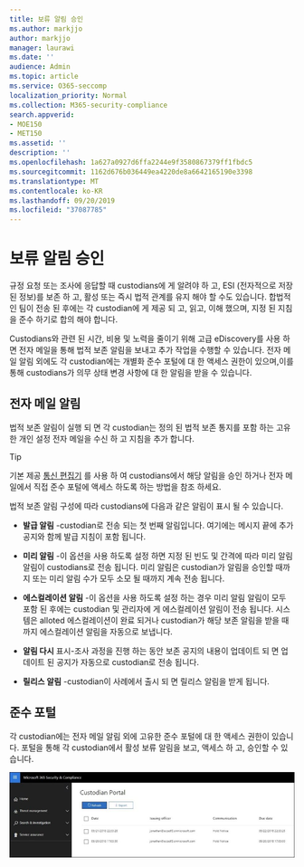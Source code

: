```yaml
---
title: 보류 알림 승인
ms.author: markjjo
author: markjjo
manager: laurawi
ms.date: ''
audience: Admin
ms.topic: article
ms.service: O365-seccomp
localization_priority: Normal
ms.collection: M365-security-compliance
search.appverid:
- MOE150
- MET150
ms.assetid: ''
description: ''
ms.openlocfilehash: 1a627a0927d6ffa2244e9f3580867379ff1fbdc5
ms.sourcegitcommit: 1162d676b036449ea4220de8a6642165190e3398
ms.translationtype: MT
ms.contentlocale: ko-KR
ms.lasthandoff: 09/20/2019
ms.locfileid: "37087785"
---
```

# <a name="acknowledge-a-hold-notification"></a>보류 알림 승인 
규정 요청 또는 조사에 응답할 때 custodians에 게 알려야 하 고, ESI (전자적으로 저장 된 정보)를 보존 하 고, 활성 또는 즉시 법적 관계를 유지 해야 할 수도 있습니다. 합법적인 팀이 전송 된 후에는 각 custodian에 게 제공 되 고, 읽고, 이해 했으며, 지정 된 지침을 준수 하기로 합의 해야 합니다.

Custodians와 관련 된 시간, 비용 및 노력을 줄이기 위해 고급 eDiscovery를 사용 하면 전자 메일을 통해 법적 보존 알림을 보내고 추가 작업을 수행할 수 있습니다. 전자 메일 알림 외에도 각 custodian에는 개별화 준수 포털에 대 한 액세스 권한이 있으며,이를 통해 custodians가 의무 상태 변경 사항에 대 한 알림을 받을 수 있습니다.

## <a name="email-notifications"></a>전자 메일 알림
법적 보존 알림이 실행 되 면 각 custodian는 정의 된 법적 보존 통지를 포함 하는 고유한 개인 설정 전자 메일을 수신 하 고 지침을 추가 합니다. 

> [!Tip] 
> 기본 제공 [통신 편집기](using-communications-editor.md) 를 사용 하 여 custodians에서 해당 알림을 승인 하거나 전자 메일에서 직접 준수 포털에 액세스 하도록 하는 방법을 참조 하세요.

법적 보존 알림 구성에 따라 custodians에 다음과 같은 알림이 표시 될 수 있습니다. 

- **발급 알림** -custodian로 전송 되는 첫 번째 알림입니다. 여기에는 메시지 끝에 추가 공지와 함께 발급 지침이 포함 됩니다.

- **미리 알림** -이 옵션을 사용 하도록 설정 하면 지정 된 빈도 및 간격에 따라 미리 알림 알림이 custodians로 전송 됩니다. 미리 알림은 custodian가 알림을 승인할 때까지 또는 미리 알림 수가 모두 소모 될 때까지 계속 전송 됩니다.

- **에스컬레이션 알림** -이 옵션을 사용 하도록 설정 하는 경우 미리 알림 알림이 모두 포함 된 후에는 custodian 및 관리자에 게 에스컬레이션 알림이 전송 됩니다. 시스템은 alloted 에스컬레이션이 완료 되거나 custodian가 해당 보존 알림을 받을 때까지 에스컬레이션 알림을 자동으로 보냅니다.

- **알림 다시** 표시-조사 과정을 진행 하는 동안 보존 공지의 내용이 업데이트 되 면 업데이트 된 공지가 자동으로 custodian로 전송 됩니다.

- **릴리스 알림** -custodian이 사례에서 출시 되 면 릴리스 알림을 받게 됩니다. 

## <a name="compliance-portal"></a>준수 포털
각 custodian에는 전자 메일 알림 외에 고유한 준수 포털에 대 한 액세스 권한이 있습니다. 포털을 통해 각 custodian에서 활성 보류 알림을 보고, 액세스 하 고, 승인할 수 있습니다.

![Custodian에 대 한 준수 포털](media/CustodianPortal.jpg)
